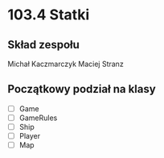 # 103.4 Statki



## Skład zespołu
Michał Kaczmarczyk
Maciej Stranz


## Początkowy podział na klasy

- [ ] Game
- [ ] GameRules
- [ ] Ship
- [ ] Player
- [ ] Map
